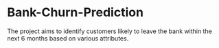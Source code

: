 # Bank-Churn-Prediction
The project aims to identify customers likely to leave the bank within the next 6 months based on various attributes.
